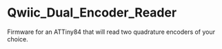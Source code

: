 # Qwiic_Dual_Encoder_Reader
Firmware for an ATTiny84 that will read two quadrature encoders of your choice. 
